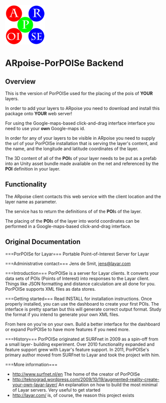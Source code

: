 ![ARpoise Logo](/images/arpoise_logo_rgb-128.png)
# ARpoise-PorPOISe Backend

## Overview
This is the version of PorPOISe used for the placing of the pois of **YOUR** layers.

In order to add your layers to ARpoise you need to download and install this package onto **YOUR** web server!

For using the Google-maps-based click-and-drag interface interface you need to use your **own** Google-maps id.

In order for any of your layers to be visible in ARpoise
you need to supply the url of your PorPOISe installation that is serving the layer's content,
and the name, and the longitude and latitude coordinates of the layer.

The 3D content of all of the **POI**s of your layer needs to be put as a prefab into an Unity asset bundle
made available on the net and referenced by the **POI** definition in your layer.

## Functionality
The ARpoise client contacts this web service with the client location and the layer name as parameter.

The service has to return the definitions of of the **POI**s of the layer.

The placing of the **POI**s of the layer into world coordinates can be performed in a Google-maps-based click-and-drag interface.

## Original Documentation
===PorPOISe for Layar===
Portable Point-of-Interest Server for Layar

===Administrative contact===
Jens de Smit, jens@layar.com

===Introduction===
PorPOISe is a server for Layar clients. It converts your data sets of POIs
(Points of Interest) into responses to the Layar client. Things like JSON
formatting and distance calculation are all done for you. PorPOISe supports
XML files as data stores.

===Getting started===
Read INSTALL for installation instructions. Once properly installed, you can
use the dashboard to create your first POIs. The interface is pretty spartan
but this will generate correct output format. Study the format if you intend to
generate your own XML files.

From here on you're on your own. Build a better interface for the dashboard or
expand PorPOISe to have more features if you need more.

===History===
PorPOISe originated at SURFnet in 2009 as a spin-off from a small layer-
building experiment. Over 2010 functionality expanded and feature support
grew with Layar's feature support. In 2011, PorPOISe's primary author moved
from SURFnet to Layar and took the project with him.

===More information===
  * http://www.surfnet.nl/en The home of the creator of PorPOISe
  * http://teknograd.wordpress.com/2009/10/19/augmented-reality-create-your-own-layar-layer/ An explanation on how to build the most minimal of Layar servers. Very useful to get started
  * http://layar.com/ is, of course, the reason this project exists
